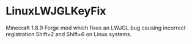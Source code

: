 # LinuxLWJGLKeyFix


Minecraft 1.8.9 Forge mod which fixes an LWJGL bug causing incorrect registration Shift+2 and Shift+6 on Linux systems.
